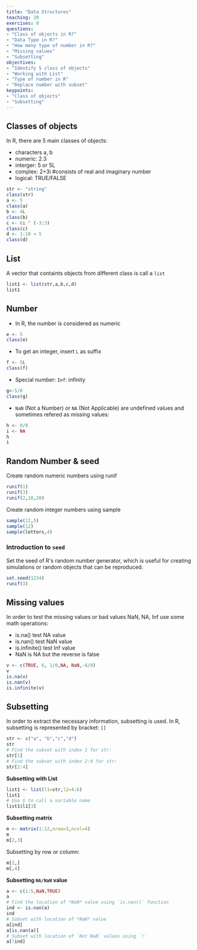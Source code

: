 ```yaml
---
title: "Data Structures"
teaching: 20
exercises: 0
questions:
- "Class of objects in R?"
- "Data Type in R?"
- "How many type of number in R?"
- "Missing values"
- "Subsetting"
objectives:
- "Identify 5 class of objects"
- "Working with List"
- "Type of number in R"
- "Replace number with subset"
keypoints:
- "Class of objects"
- "Subsetting" 
---
```


## Classes of objects
In R, there are 5 main classes of objects:
* characters a, b
* numeric: 2.3
* interger: 5 or 5L
* complex: 2+3i #consists of real and imaginary number
* logical: TRUE/FALSE

```r
str <- "string"
class(str)
a <- 5
class(a)
b <- 4L
class(b)
c <- 6i ^ (-3:3)
class(c)
d <- 1:10 < 5
class(d)
```

## List
A vector that containts objects from different class is call a `list`

```r
list1 <- list(str,a,b,c,d)
list1
```

## Number
* In R, the number is considered as numeric
```r
e <- 5
class(e)
```
* To get an integer, insert `L` as suffix
```r
f <- 5L
class(f)
```
* Special number: `Inf`: infinity
```r
g<-5/0
class(g)
```
* `NaN` (Not a Number) or `NA` (Not Applicable) are undefined values and sometimes refered as missing values:
```r
h <- 0/0
i <- NA
h
i
```

## Random Number & seed
Create random numeric numbers using runif
```r
runif(1)
runif(3)
runif(2,10,20)
```

Create random integer numbers using sample
```r
sample(12,5)
sample(12)
sample(letters,4)
```

### Introduction to `seed`
Set the seed of R's random number generator, which is useful for creating simulations or random objects that can be reproduced.
```r
set.seed(1234)
runif(3)
```

## Missing values
In order to test the missing values or bad values NaN, NA, Inf use some math operations:
* is.na() test NA value
* is.nan() test NaN value
* is.infinite() test Inf value
* NaN is NA but the reverse is false
```r
v <- c(TRUE, 6, 1/0,NA, NaN,-6/0)
v
is.na(v)
is.nan(v)
is.infinite(v)
```

## Subsetting

In order to extract the necessary information, subsetting is used.
In R, subsetting is represented by bracket: `[]`

```r
str <- c("a", "b","c","d")
str
# Find the subset with index 1 for str:
str[1]
# Find the subset with index 2:4 for str:
str[2:4]
```

**Subsetting with List**
```r
list1 <- list(l1=str,l2=4:6)
list1
# Use $ to call a variable name
list1$l1[3]
```

**Subsetting matrix**
```r
m <- matrix(1:12,nrow=3,ncol=4)
m
m[2,3]
```
Subsetting by row or column:
```r
m[2,]
m[,4]
```

**Subsetting `NA/NaN` value**
```r
a <- c(1:5,NaN,TRUE)
a
# Find the location of *NaN* value using `is.nan()` function
ind <- is.nan(a)
ind
# Subset with location of *NaN* value
a[ind]
a[is.nan(a)]
# Subset with location of `Not NaN` values using `!`
a[!ind]
```
